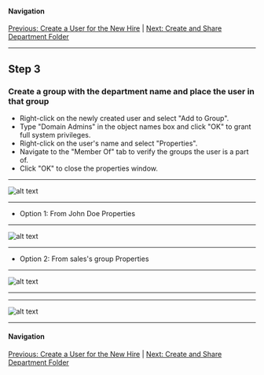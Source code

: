 #### Navigation

[Previous: Create a User for the New Hire](step2.md) | [Next: Create and Share Department Folder](step4.md)

---

## Step 3

### Create a group with the department name and place the user in that group

- Right-click on the newly created user and select "Add to Group".
- Type "Domain Admins" in the object names box and click "OK" to grant full system privileges.
- Right-click on the user's name and select "Properties".
- Navigate to the "Member Of" tab to verify the groups the user is a part of.
- Click "OK" to close the properties window.

---

![alt text](https://github.com/hcoco1/career-2/blob/main/images/step_3.png?raw=true)

---

- Option 1: From John Doe Properties
  
---

![alt text](https://github.com/hcoco1/career-2/blob/main/images/step_3_2.png?raw=true)

---

- Option 2: From sales's group Properties
  
---

![alt text](https://github.com/hcoco1/career-2/blob/main/images/step_3_3.png?raw=true)

---

---

![alt text](https://github.com/hcoco1/career-2/blob/main/images/step_3_1.png?raw=true)

---

#### Navigation

[Previous: Create a User for the New Hire](step2.md) | [Next: Create and Share Department Folder](step4.md)

